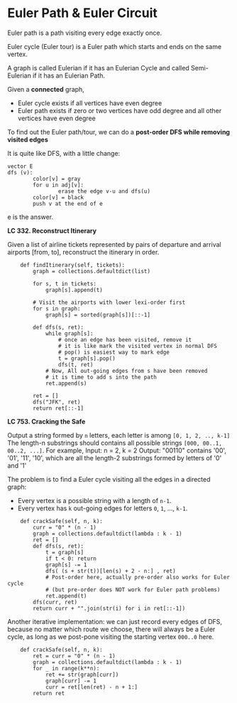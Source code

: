 # Euler Path & Euler Circuit

Euler path is a path visiting every edge exactly once.

Euler cycle (Euler tour) is a Euler path which starts and ends on the same vertex.

A graph is called Eulerian if it has an Eulerian Cycle and called Semi-Eulerian if it has an Eulerian Path.

Given a **connected** graph, 
* Euler cycle exists if all vertices have even degree
* Euler path exists if zero or two vertices have odd degree and all other vertices have even degree

To find out the Euler path/tour, we can do a **post-order DFS while removing visited edges**

It is quite like DFS, with a little change:
```
vector E
dfs (v):
        color[v] = gray
        for u in adj[v]:
                erase the edge v-u and dfs(u)
        color[v] = black
        push v at the end of e
```
e is the answer.

**LC 332. Reconstruct Itinerary**

Given a list of airline tickets represented by pairs of departure and arrival airports [from, to], reconstruct the itinerary in order. 

```
    def findItinerary(self, tickets):
        graph = collections.defaultdict(list)
        
        for s, t in tickets:
            graph[s].append(t)
            
        # Visit the airports with lower lexi-order first
        for s in graph:
            graph[s] = sorted(graph[s])[::-1]
        
        def dfs(s, ret):
            while graph[s]:
                # once an edge has been visited, remove it
                # it is like mark the visited vertex in normal DFS
                # pop() is easiest way to mark edge
                t = graph[s].pop()
                dfs(t, ret)
            # Now, All out-going edges from s have been removed
            # it is time to add s into the path
            ret.append(s)
        
        ret = []
        dfs("JFK", ret)
        return ret[::-1]
```

**LC 753. Cracking the Safe**

Output a string formed by `n` letters, each letter is among `[0, 1, 2, .., k-1]`
The length-n substrings should contains all possible strings `[000, 00..1, 00..2, ...]`.
For example,
Input: n = 2, k = 2
Output: "00110" contains '00', '01', '11', '10', which are all the length-2 substrings formed by letters of '0' and '1'

The problem is to find a Euler cycle visiting all the edges in a directed graph:
* Every vertex is a possible string with a length of `n-1`.
* Every vertex has `k` out-going edges for letters `0`, `1`, ..., `k-1`.

```
    def crackSafe(self, n, k):
        curr = "0" * (n - 1)
        graph = collections.defaultdict(lambda : k - 1)
        ret = []
        def dfs(s, ret):
            t = graph[s]
            if t < 0: return
            graph[s] -= 1
            dfs( (s + str(t))[len(s) + 2 - n:] , ret)
            # Post-order here, actually pre-order also works for Euler cycle 
            # (but pre-order does NOT work for Euler path problems)
            ret.append(t)
        dfs(curr, ret)
        return curr + "".join(str(i) for i in ret[::-1])
```

Another iterative implementation: we can just record every edges of DFS, 
because no matter which route we choose, there will always be a Euler cycle,
as long as we post-pone visiting the starting vertex `000..0` here.
```
    def crackSafe(self, n, k):
        ret = curr = "0" * (n - 1)
        graph = collections.defaultdict(lambda : k - 1)
        for _ in range(k**n):
            ret += str(graph[curr])
            graph[curr] -= 1
            curr = ret[len(ret) - n + 1:]
        return ret
```
